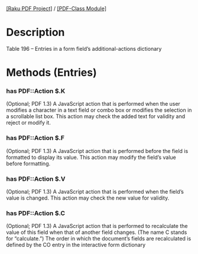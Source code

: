 [[Raku PDF Project]](https://pdf-raku.github.io)
 / [[PDF-Class Module]](https://pdf-raku.github.io/PDF-Class-raku)

Description
===========

Table 196 – Entries in a form field’s additional-actions dictionary

Methods (Entries)
=================

### has PDF::Action $.K

(Optional; PDF 1.3) A JavaScript action that is performed when the user modifies a character in a text field or combo box or modifies the selection in a scrollable list box. This action may check the added text for validity and reject or modify it.

### has PDF::Action $.F

(Optional; PDF 1.3) A JavaScript action that is performed before the field is formatted to display its value. This action may modify the field’s value before formatting.

### has PDF::Action $.V

(Optional; PDF 1.3) A JavaScript action that is performed when the field’s value is changed. This action may check the new value for validity.

### has PDF::Action $.C

(Optional; PDF 1.3) A JavaScript action that is performed to recalculate the value of this field when that of another field changes. (The name C stands for “calculate.”) The order in which the document’s fields are recalculated is defined by the CO entry in the interactive form dictionary

